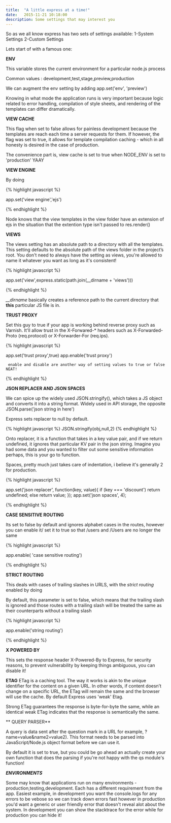 ```yaml
---
title:  "A little express at a time!"
date:   2015-11-21 10:18:00
description: Some settings that may interest you
---
```


So as we all know express has two sets of settings available:
1-System Settings
2-Custom Settings

Lets start of with a famous one:

**ENV**

This variable stores the current environment for a particular node.js process

Common values : development,test,stage,preview,production

We can augment the env setting by adding app.set('env', 'preview')

Knowing in what mode the application runs is very important because logic related to error handling, compilation of style sheets, and rendering of the templates can differ dramatically.

**VIEW CACHE**

This flag when set to false allows for painless development because the templates are reach each time a server requests for them. If however, the flag was set to true, it allows for template compilation caching - which in all honesty is desired in the case of production.

The convenience part is, view cache is set to true when NODE_ENV is set to 'production' YAAY

**VIEW ENGINE**

By doing

{% highlight javascript %}

app.set('view engine','ejs')

{% endhighlight %}

Node knows that the view templates in the view folder have an extension of ejs in the situation that the extention type isn't passed to res.render()

**VIEWS**

The views setting has an absolute path to a directory with all the templates. This setting defaults to the absolute path of the views folder in the project’s root. You don't need to always have the setting as views, you're allowed to name it whatever you want as long as it's consistent!

{% highlight javascript %}

app.set('view',express.static(path.join(__dirname + 'views')))

{% endhighlight %}

*__dirname* basically creates a reference path to the current directory that **this** particular JS file is in.

**TRUST PROXY**

Set this guy to true if your app is working behind reverse proxy such as Varnish. It'll allow trust in the X-Forwared-* headers such as X-Forwarded-Proto (req.protocol) or X-Forwarder-For (req.ips).

{% highlight javascript %}

app.set('trust proxy',true)
app.enable('trust proxy')

     enable and disable are another way of setting values to true or false NEAT!

{% endhighlight %}

**JSON REPLACER AND JSON SPACES**

We can spice up the widely used JSON.stringify(), which takes a JS object and converts it into a string format. Widely used in API storage, the opposite JSON.parse('json string in here')

Express sets replacer to null by default.

{% highlight javascript %}
    JSON.stringify(obj,null,2)
{% endhighlight %}

Onto replacer, it is a function that takes in a key value pair, and if we return undefined, it ignores that particular KV pair in the json string. Imagine you had some data and you wanted to filter out some sensitive information perhaps, this is your go to function.

Spaces, pretty much just takes care of indentation, i believe it's generally 2 for production.

{% highlight javascript %}

app.set('json replacer', function(key, value){
  if (key === 'discount')
    return undefined;
  else
    return value;
});
app.set('json spaces', 4);

{% endhighlight %}

**CASE SENSITIVE ROUTING**

Its set to false by default and ignores alphabet cases in the routes, however you can enable it/ set it to true so that /users and /Users are no longer the same

{% highlight javascript %}

  app.enable( 'case sensitive routing')

{% endhighlight %}

**STRICT ROUTING**

This deals with cases of trailing slashes in URLS, with the *strict routing* enabled by doing

By default, this parameter is set to false, which means that the trailing slash is ignored and those routes with a trailing slash will be treated the same as their counterparts without a trailing slash

{% highlight javascript %}

  app.enable('string routing')

{% endhighlight %}

**X POWERED BY**

This sets the response header X-Powered-By to Express, for security reasons, to prevent vulnerability by keeping things ambiguous, you can disable it!

**ETAG**
ETag is a caching tool. The way it works is akin to the unique identifier for the content on a given URL. In other words, if content doesn’t change on a specific URL, the ETag will remain the same and the browser will use the cache. By default Express uses 'weak' Etag.

Strong ETag guarantees the response is byte-for-byte the same, while an identical weak ETag indicates that the response is semantically the same.

** QUERY PARSER**

A query is data sent after the question mark in a URL for example, ?name=value&name2=value2). This format needs to be parsed into JavaScript/Node.js object format before we can use it.

By default it is set to true, but you could be go ahead an actually create your own function that does the parsing if you're not happy with the qs module's function!

***ENVIRONMENTS***

Some may know that applications run on many environments - production,testing,development. Each has a different requirement from the app. Easiest example, in development you want the console.logs for any errors to be vebose so we can track down errors fast however in production you'd want a generic or user friendly error that doesn't reveal alot about the system. In development you can show the stacktrace for the error while for production you can hide it!







[jekyll-gh]: https://github.com/mojombo/jekyll
[jekyll]:    http://jekyllrb.com
